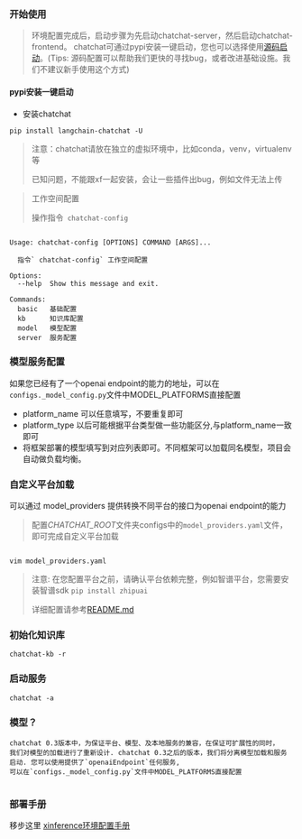 ### 开始使用

> 环境配置完成后，启动步骤为先启动chatchat-server，然后启动chatchat-frontend。
> chatchat可通过pypi安装一键启动，您也可以选择使用[源码启动](../../docs/contributing/README_dev.md)。(Tips:
> 源码配置可以帮助我们更快的寻找bug，或者改进基础设施。我们不建议新手使用这个方式)

#### pypi安装一键启动

- 安装chatchat

```shell
pip install langchain-chatchat -U
```

> 注意：chatchat请放在独立的虚拟环境中，比如conda，venv，virtualenv等
>
> 已知问题，不能跟xf一起安装，会让一些插件出bug，例如文件无法上传

> 工作空间配置
>
> 操作指令` chatchat-config`

```text 
 
Usage: chatchat-config [OPTIONS] COMMAND [ARGS]...

  指令` chatchat-config` 工作空间配置

Options:
  --help  Show this message and exit.

Commands:
  basic   基础配置
  kb      知识库配置
  model   模型配置
  server  服务配置

``` 

### 模型服务配置

如果您已经有了一个openai endpoint的能力的地址，可以在`configs._model_config.py`文件中MODEL_PLATFORMS直接配置

- platform_name 可以任意填写，不要重复即可
- platform_type 以后可能根据平台类型做一些功能区分,与platform_name一致即可
- 将框架部署的模型填写到对应列表即可。不同框架可以加载同名模型，项目会自动做负载均衡。

### 自定义平台加载

可以通过 model_providers 提供转换不同平台的接口为openai endpoint的能力
> 配置*CHATCHAT_ROOT*文件夹configs中的`model_providers.yaml`文件，即可完成自定义平台加载

```shell
 
vim model_providers.yaml
```

>
> 注意: 在您配置平台之前，请确认平台依赖完整，例如智谱平台，您需要安装智谱sdk `pip install zhipuai`
>
> 详细配置请参考[README.md](../model-providers/README.md)

### 初始化知识库

```shell
chatchat-kb -r
```

### 启动服务

```shell
chatchat -a
```

### 模型？

```text
chatchat 0.3版本中，为保证平台、模型、及本地服务的兼容，在保证可扩展性的同时，
我们对模型的加载进行了重新设计. chatchat 0.3之后的版本，我们将分离模型加载和服务启动. 您可以使用提供了`openaiEndpoint`任何服务,
可以在`configs._model_config.py`文件中MODEL_PLATFORMS直接配置
 
```

### 部署手册

移步这里 [xinference环境配置手册](../../docs/install/README_xinference.md)